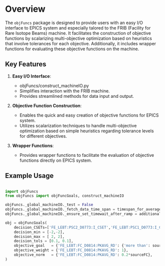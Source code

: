# Overview

The `objFuncs` package is designed to provide users with an easy I/O interface to EPICS system and especially talored to the FRIB (Facility for Rare Isotope Beams) machine. It facilitates the construction of objective functions by scalarizing multi-objective optimization based on heuristics that involve tolerances for each objective. Additionally, it includes wrapper functions for evaluating these objective functions on the machine.

## Key Features

1. **Easy I/O Interface**:
   - objFuncs/construct_machineIO.py
   - Simplifies interaction with the FRIB machine.
   - Provides streamlined methods for data input and output.

3. **Objective Function Construction**:
   - Enables the quick and easy creation of objective functions for EPICS system.
   - Utilizes scalarization techniques to handle multi-objective optimization based on simple heuristics regarding tolerance levels for different objectives.

4. **Wrapper Functions**:
   - Provides wrapper functions to facilitate the evaluation of objective functions directly on EPICS system.

## Example Usage

```python

import objFuncs
from objFuncs import objFuncGoals, construct_machineIO

objFuncs._global_machineIO._test = False
objFuncs._global_machineIO._fetch_data_time_span = timespan_for_average
objFuncs._global_machineIO._ensure_set_timewait_after_ramp = additional_wait_after_powersupply_ramp

obj = objFuncGoals(
    decision_CSETs=['FE_LEBT:PSC2_D0773:I_CSET','FE_LEBT:PSC1_D0773:I_CSET',
    decision_min = [-2,-2],
    decision_max = [ 2, 2],
    decision_tols = [0.1, 0.1],
    objective_goal   = {'FE_LEBT:FC_D0814:PKAVG_RD': {'more than': sourceFC}},
    objective_weight = {'FE_LEBT:FC_D0814:PKAVG_RD': 1},
    objective_norm   = {'FE_LEBT:FC_D0814:PKAVG_RD': 0.2*sourceFC},
)
```
